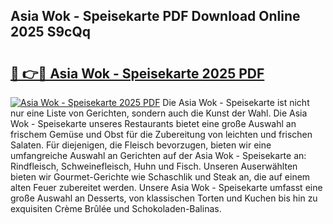 ## Asia Wok - Speisekarte PDF Download Online 2025 S9cQq

# <h2><a href="http://gcb54u.nevu.top/?p=Asia+Wok+-+Speisekarte">🔗 👉🔴 Asia Wok - Speisekarte 2025 PDF</a></h2>

[![Asia Wok - Speisekarte 2025 PDF](https://i.imgur.com/dBaPXMq.png)](http://gcb54u.nevu.top/?p=Asia+Wok+-+Speisekarte)
Die Asia Wok - Speisekarte ist nicht nur eine Liste von Gerichten, sondern auch die Kunst der Wahl. Die Asia Wok - Speisekarte unseres Restaurants bietet eine große Auswahl an frischem Gemüse und Obst für die Zubereitung von leichten und frischen Salaten. Für diejenigen, die Fleisch bevorzugen, bieten wir eine umfangreiche Auswahl an Gerichten auf der Asia Wok - Speisekarte an: Rindfleisch, Schweinefleisch, Huhn und Fisch. Unseren Auserwählten bieten wir Gourmet-Gerichte wie Schaschlik und Steak an, die auf einem alten Feuer zubereitet werden. Unsere Asia Wok - Speisekarte umfasst eine große Auswahl an Desserts, von klassischen Torten und Kuchen bis hin zu exquisiten Crème Brûlée und Schokoladen-Balinas.
